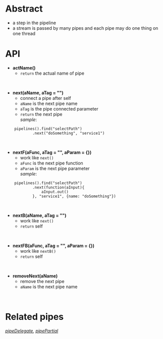 # Abstract
* a step in the pipeline  
* a stream is passed by many pipes and each pipe may do one thing on one thread  

# API
* **actName()**  
    - `return` the actual name of pipe  
</br>

* **next(aName, aTag = "")**  
    - connect a pipe after self  
    - `aName` is the next pipe name
    - `aTag` is the pipe connected parameter  
    - `return` the next pipe  
_sample_:
```
    pipelines().find("selectPath")
            .next("doSomething", "service1")
```  
</br>

* **nextF(aFunc, aTag = "", aParam = {})**  
    - work like `next()`  
    - `aFunc` is the next pipe function  
    - `aParam` is the next pipe parameter  
_sample_:
```
    pipelines().find("selectPath")
            .next(function(aInput){
                aInput.out()
            }, "service1", {name: "doSomething"})
```  
</br>

* **nextB(aName, aTag = "")**  
    - work like `next()`  
    - `return` self  
</br>

* **nextFB(aFunc, aTag = "", aParam = {})**  
    - work like `nextB()`  
    - `return` self  
</br>

* **removeNext(aName)**  
    - remove the next pipe  
    - `aName` is the next pipe name  
</br>

# Related pipes
_[pipeDelegate](pipeDelegate.md), [pipePartial](pipePartial.md)_